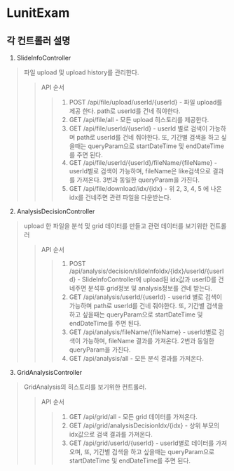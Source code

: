# LunitExam

각 컨트롤러 설명 
-------------
1. SlideInfoController
> 파일 upload 및 upload history를 관리한다. 
>> API 순서
>>> 1. POST /api/file/upload/userId/{userId} - 파일 upload를 제공 한다. path로 userId를 건네 줘야한다. 
>>> 2. GET /api/file/all - 모든 upload 히스토리를 제공한다. 
>>> 3. GET /api/file/userId/{userId} - userId 별로 검색이 가능하며 path로 userId를 건네 줘야한다. 또, 기간별 검색을 하고 싶을때는 queryParam으로 startDateTime 및 endDateTime를 주면 된다.
>>> 4. GET /api/file/userId/{userId}/fileName/{fileName} - userId별로 검색이 가능하며, fileName은 like검색으로 결과를 가져온다. 3번과 동일한 queryParam을 가진다.
>>> 5. GET /api/file/download/idx/{idx} - 위 2, 3, 4, 5 에 나온 idx를 건네주면 관련 파일을 다운받는다. 
2. AnalysisDecisionController
> upload 한 파일을 분석 및 grid 데이터를 만들고 관련 데이터를 보기위한 컨트롤러  
>> API 순서 
>>> 1. POST /api/analysis/decision/slideInfoIdx/{idx}/userId/{userId} - SlideInfoController에 upload된 idx값과 userID를 건네주면 분석후 grid정보 및 analysis정보를 건네 받는다.
>>> 2. GET /api/analysis/userId/{userId} - userId 별로 검색이 가능하며 path로 userId를 건네 줘야한다. 또, 기간별 검색을 하고 싶을때는 queryParam으로 startDateTime 및 endDateTime를 주면 된다.
>>> 3. GET /api/analysis/fileName/{fileName} - userId별로 검색이 가능하며, fileName 결과를 가져온다. 2번과 동일한 queryParam을 가진다.
>>> 4. GET /api/analysis/all - 모든 분석 결과를 가져온다. 
3. GridAnalysisController
>  GridAnalysis의 히스토리를 보기위한 컨트롤러. 
>> API 순서
>>> 1. GET /api/grid/all - 모든 grid 데이터를 가져온다. 
>>> 2. GET /api/grid/analysisDecisionIdx/{idx} - 상위 부모의 idx값으로 검색 결과를 가져온다. 
>>> 3. GET /api/grid/userId/{userId} - userId별로 데이터를 가져오며, 또, 기간별 검색을 하고 싶을때는 queryParam으로 startDateTime 및 endDateTime를 주면 된다.